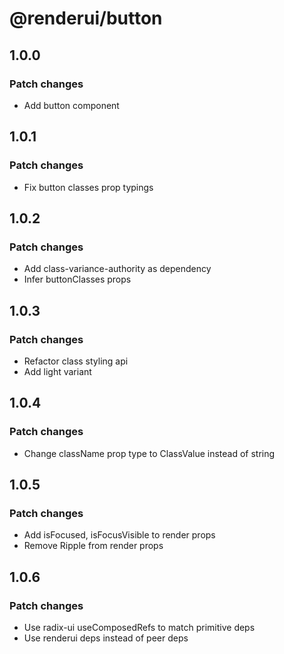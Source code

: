 # @renderui/button

## 1.0.0

### Patch changes

- Add button component

## 1.0.1

### Patch changes

- Fix button classes prop typings

## 1.0.2

### Patch changes

- Add class-variance-authority as dependency
- Infer buttonClasses props

## 1.0.3

### Patch changes

- Refactor class styling api
- Add light variant

## 1.0.4

### Patch changes

- Change className prop type to ClassValue instead of string

## 1.0.5

### Patch changes

- Add isFocused, isFocusVisible to render props
- Remove Ripple from render props

## 1.0.6

### Patch changes

- Use radix-ui useComposedRefs to match primitive deps
- Use renderui deps instead of peer deps
